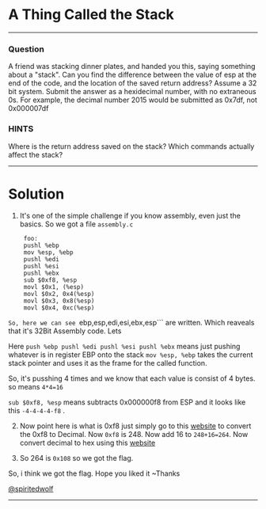 # A Thing Called the Stack
---
### Question
A friend was stacking dinner plates, and handed you this, saying something about a "stack". Can you find the difference between the value of esp at the end of the code, and the location of the saved return address? Assume a 32 bit system. Submit the answer as a hexidecimal number, with no extraneous 0s. For example, the decimal number 2015 would be submitted as 0x7df, not 0x000007df

### HINTS

Where is the return address saved on the stack?
Which commands actually affect the stack?

---
# Solution

1. It's one of the simple challenge if you know assembly, even just the basics. So we got a file ```assembly.c```

   ```assembly
    foo:
    pushl %ebp
    mov %esp, %ebp
    pushl %edi
    pushl %esi
    pushl %ebx
    sub $0xf8, %esp
    movl $0x1, (%esp)
    movl $0x2, 0x4(%esp)
    movl $0x3, 0x8(%esp)
    movl $0x4, 0xc(%esp)
  ```So, here we can see ```ebp,esp,edi,esi,ebx,esp``` are written. Which reaveals that it's 32Bit Assembly code. Lets 
  
 Here ```push %ebp pushl %edi pushl %esi pushl %ebx``` means just pushing whatever is in register EBP onto the stack
 ```mov %esp, %ebp``` takes the current stack pointer and uses it as the frame for the called function.
 
 So, it's pusshing 4 times and we know that each value is consist of 4 bytes. so means ```4*4=16```
 
 ```sub $0xf8, %esp``` means subtracts 0x000000f8 from ESP and it looks like this ```-4-4-4-4-f8``` . 
 
2. Now point here is what is 0xf8 just simply go to this [website](http://www.hexadecimaldictionary.com/hexadecimal/0xf8) to convert the 0xf8 to Decimal. Now ```0xf8``` is 248. Now add 16 to ```248+16=264```. Now convert decimal to hex using this [website](http://www.rapidtables.com/convert/number/decimal-to-hex.htm) 

3. So 264 is ```0x108``` so we got the flag.
 
 So, i think we got the flag.
  Hope you liked it
   ~Thanks
   
   [@spiritedwolf](https://github.com/spiritedwolf)

---

